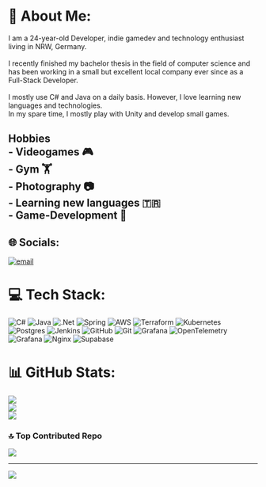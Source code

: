 # 💫 About Me:
I am a 24-year-old Developer, indie gamedev and technology enthusiast living in NRW, Germany.<br><br>I recently finished my bachelor thesis in the field of computer science and has been working in a small but excellent local company ever since as a Full-Stack Developer. <br><br>I mostly use C# and Java on a daily basis. However, I love learning new languages and technologies. <br>In my spare time, I mostly play with Unity and develop small games. <br>

## Hobbies<br>- Videogames 🎮<br>- Gym 🏋️<br>- Photography 📷<br>- Learning new languages 🇹🇷 <br>- Game-Development 🤖

## 🌐 Socials:
[![email](https://img.shields.io/badge/Email-D14836?logo=gmail&logoColor=white)](mailto:larsm0806@googlemail.com) 

# 💻 Tech Stack:
![C#](https://img.shields.io/badge/c%23-%23239120.svg?style=for-the-badge&logo=csharp&logoColor=white) ![Java](https://img.shields.io/badge/java-%23ED8B00.svg?style=for-the-badge&logo=openjdk&logoColor=white) ![.Net](https://img.shields.io/badge/.NET-5C2D91?style=for-the-badge&logo=.net&logoColor=white) ![Spring](https://img.shields.io/badge/spring-%236DB33F.svg?style=for-the-badge&logo=spring&logoColor=white) ![AWS](https://img.shields.io/badge/AWS-%23FF9900.svg?style=for-the-badge&logo=amazon-aws&logoColor=white) ![Terraform](https://img.shields.io/badge/terraform-%235835CC.svg?style=for-the-badge&logo=terraform&logoColor=white) ![Kubernetes](https://img.shields.io/badge/kubernetes-%23326ce5.svg?style=for-the-badge&logo=kubernetes&logoColor=white) ![Postgres](https://img.shields.io/badge/postgres-%23316192.svg?style=for-the-badge&logo=postgresql&logoColor=white) ![Jenkins](https://img.shields.io/badge/jenkins-%232C5263.svg?style=for-the-badge&logo=jenkins&logoColor=white) ![GitHub](https://img.shields.io/badge/github-%23121011.svg?style=for-the-badge&logo=github&logoColor=white) ![Git](https://img.shields.io/badge/git-%23F05033.svg?style=for-the-badge&logo=git&logoColor=white) ![Grafana](https://img.shields.io/badge/grafana-%23F46800.svg?style=for-the-badge&logo=grafana&logoColor=white) ![OpenTelemetry](https://img.shields.io/badge/OpenTelemetry-FFFFFF?&style=for-the-badge&logo=opentelemetry&logoColor=black) ![Grafana](https://img.shields.io/badge/grafana-%23F46800.svg?style=for-the-badge&logo=grafana&logoColor=white) ![Nginx](https://img.shields.io/badge/nginx-%23009639.svg?style=for-the-badge&logo=nginx&logoColor=white) ![Supabase](https://img.shields.io/badge/Supabase-3ECF8E?style=for-the-badge&logo=supabase&logoColor=white)

# 📊 GitHub Stats:
![](https://github-readme-stats.vercel.app/api?username=genaray&theme=dark&hide_border=false&include_all_commits=true&count_private=true)<br/>
![](https://nirzak-streak-stats.vercel.app/?user=genaray&theme=dark&hide_border=false)<br/>
![](https://github-readme-stats.vercel.app/api/top-langs/?username=genaray&theme=dark&hide_border=false&include_all_commits=true&count_private=true&layout=compact)

### 🔝 Top Contributed Repo
![](https://github-contributor-stats.vercel.app/api?username=genaray&limit=5&theme=dark&combine_all_yearly_contributions=true)

---
[![](https://visitcount.itsvg.in/api?id=genaray&icon=0&color=0)](https://visitcount.itsvg.in)

<!-- Proudly created with GPRM ( https://gprm.itsvg.in ) -->

